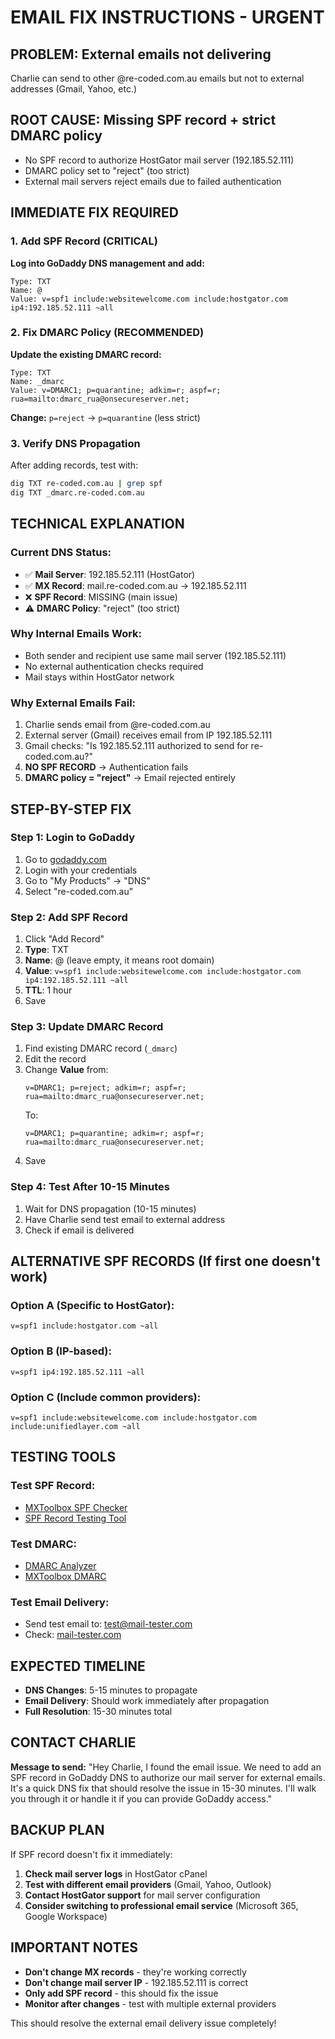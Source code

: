 # EMAIL FIX INSTRUCTIONS - URGENT

## PROBLEM: External emails not delivering
Charlie can send to other @re-coded.com.au emails but not to external addresses (Gmail, Yahoo, etc.)

## ROOT CAUSE: Missing SPF record + strict DMARC policy
- No SPF record to authorize HostGator mail server (192.185.52.111)
- DMARC policy set to "reject" (too strict)
- External mail servers reject emails due to failed authentication

## IMMEDIATE FIX REQUIRED

### 1. Add SPF Record (CRITICAL)
**Log into GoDaddy DNS management and add:**

```
Type: TXT
Name: @ 
Value: v=spf1 include:websitewelcome.com include:hostgator.com ip4:192.185.52.111 ~all
```

### 2. Fix DMARC Policy (RECOMMENDED)
**Update the existing DMARC record:**

```
Type: TXT
Name: _dmarc
Value: v=DMARC1; p=quarantine; adkim=r; aspf=r; rua=mailto:dmarc_rua@onsecureserver.net;
```

**Change:** `p=reject` → `p=quarantine` (less strict)

### 3. Verify DNS Propagation
After adding records, test with:
```bash
dig TXT re-coded.com.au | grep spf
dig TXT _dmarc.re-coded.com.au
```

## TECHNICAL EXPLANATION

### Current DNS Status:
- ✅ **Mail Server**: 192.185.52.111 (HostGator)
- ✅ **MX Record**: mail.re-coded.com.au → 192.185.52.111
- ❌ **SPF Record**: MISSING (main issue)
- ⚠️ **DMARC Policy**: "reject" (too strict)

### Why Internal Emails Work:
- Both sender and recipient use same mail server (192.185.52.111)
- No external authentication checks required
- Mail stays within HostGator network

### Why External Emails Fail:
1. Charlie sends email from @re-coded.com.au
2. External server (Gmail) receives email from IP 192.185.52.111
3. Gmail checks: "Is 192.185.52.111 authorized to send for re-coded.com.au?"
4. **NO SPF RECORD** → Authentication fails
5. **DMARC policy = "reject"** → Email rejected entirely

## STEP-BY-STEP FIX

### Step 1: Login to GoDaddy
1. Go to [godaddy.com](https://godaddy.com)
2. Login with your credentials
3. Go to "My Products" → "DNS"
4. Select "re-coded.com.au"

### Step 2: Add SPF Record
1. Click "Add Record"
2. **Type**: TXT
3. **Name**: @ (leave empty, it means root domain)
4. **Value**: `v=spf1 include:websitewelcome.com include:hostgator.com ip4:192.185.52.111 ~all`
5. **TTL**: 1 hour
6. Save

### Step 3: Update DMARC Record
1. Find existing DMARC record (`_dmarc`)
2. Edit the record
3. Change **Value** from:
   ```
   v=DMARC1; p=reject; adkim=r; aspf=r; rua=mailto:dmarc_rua@onsecureserver.net;
   ```
   To:
   ```
   v=DMARC1; p=quarantine; adkim=r; aspf=r; rua=mailto:dmarc_rua@onsecureserver.net;
   ```
4. Save

### Step 4: Test After 10-15 Minutes
1. Wait for DNS propagation (10-15 minutes)
2. Have Charlie send test email to external address
3. Check if email is delivered

## ALTERNATIVE SPF RECORDS (If first one doesn't work)

### Option A (Specific to HostGator):
```
v=spf1 include:hostgator.com ~all
```

### Option B (IP-based):
```
v=spf1 ip4:192.185.52.111 ~all
```

### Option C (Include common providers):
```
v=spf1 include:websitewelcome.com include:hostgator.com include:unifiedlayer.com ~all
```

## TESTING TOOLS

### Test SPF Record:
- [MXToolbox SPF Checker](https://mxtoolbox.com/spf.aspx)
- [SPF Record Testing Tool](https://www.kitterman.com/spf/validate.html)

### Test DMARC:
- [DMARC Analyzer](https://www.dmarcanalyzer.com/dmarc-checker/)
- [MXToolbox DMARC](https://mxtoolbox.com/dmarc.aspx)

### Test Email Delivery:
- Send test email to: [test@mail-tester.com](mailto:test@mail-tester.com)
- Check: [mail-tester.com](https://www.mail-tester.com)

## EXPECTED TIMELINE

- **DNS Changes**: 5-15 minutes to propagate
- **Email Delivery**: Should work immediately after propagation
- **Full Resolution**: 15-30 minutes total

## CONTACT CHARLIE

**Message to send:**
"Hey Charlie, I found the email issue. We need to add an SPF record in GoDaddy DNS to authorize our mail server for external emails. It's a quick DNS fix that should resolve the issue in 15-30 minutes. I'll walk you through it or handle it if you can provide GoDaddy access."

## BACKUP PLAN

If SPF record doesn't fix it immediately:
1. **Check mail server logs** in HostGator cPanel
2. **Test with different email providers** (Gmail, Yahoo, Outlook)
3. **Contact HostGator support** for mail server configuration
4. **Consider switching to professional email service** (Microsoft 365, Google Workspace)

## IMPORTANT NOTES

- **Don't change MX records** - they're working correctly
- **Don't change mail server IP** - 192.185.52.111 is correct
- **Only add SPF record** - this should fix the issue
- **Monitor after changes** - test with multiple external providers

This should resolve the external email delivery issue completely! 